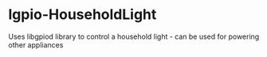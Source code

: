 # lgpio-HouseholdLight
Uses libgpiod library to control a household light - can be used for powering other appliances
